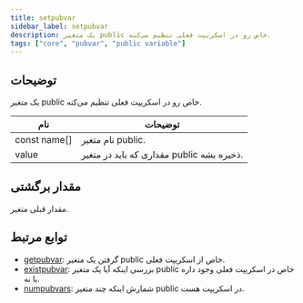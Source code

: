 ```yaml
---
title: setpubvar
sidebar_label: setpubvar
description: یک متغیر public خاص رو در اسکریپت فعلی تنظیم می‌کنه.
tags: ["core", "pubvar", "public variable"]
---
```


<LowercaseNote />

## توضیحات

یک متغیر public خاص رو در اسکریپت فعلی تنظیم می‌کنه.

| نام          | توضیحات                      |
| ------------ | ---------------------------- |
| const name[] | نام متغیر public.            |
| value        | مقداری که باید در متغیر public ذخیره بشه. |

## مقدار برگشتی

مقدار قبلی متغیر.

## توابع مرتبط

- [getpubvar](getpubvar): گرفتن یک متغیر public خاص از اسکریپت فعلی.
- [existpubvar](existpubvar): بررسی اینکه آیا یک متغیر public خاص در اسکریپت فعلی وجود داره یا نه.
- [numpubvars](numpubvars): شمارش اینکه چند متغیر public در اسکریپت هست.